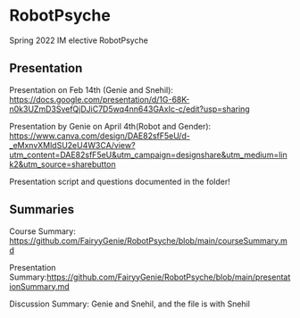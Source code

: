 # RobotPsyche
Spring 2022 IM elective RobotPsyche


## Presentation
Presentation on Feb 14th (Genie and Snehil):
https://docs.google.com/presentation/d/1G-68K-n0k3UZmD3SvefQjDJiC7D5wq4nn643GAxIc-c/edit?usp=sharing

Presentation by Genie on April 4th(Robot and Gender):
https://www.canva.com/design/DAE82sfF5eU/d-_eMxnvXMldSU2eU4W3CA/view?utm_content=DAE82sfF5eU&utm_campaign=designshare&utm_medium=link2&utm_source=sharebutton

Presentation script and questions documented in the folder!

## Summaries
Course Summary: https://github.com/FairyyGenie/RobotPsyche/blob/main/courseSummary.md

Presentation Summary:https://github.com/FairyyGenie/RobotPsyche/blob/main/presentationSummary.md

Discussion Summary: Genie and Snehil, and the file is with Snehil
